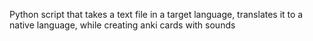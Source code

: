Python script that takes a text file in a target language, translates it to a native language, while creating anki cards with sounds
